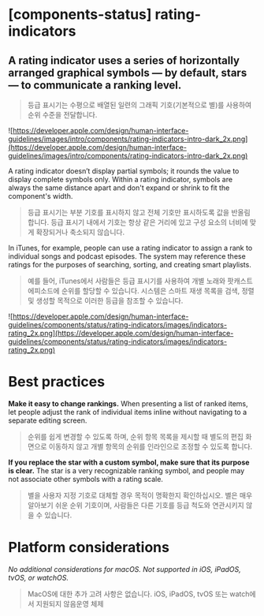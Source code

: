 # **[components-status] rating-indicators**

## A rating indicator uses a series of horizontally arranged graphical symbols — by default, stars — to communicate a ranking level.
> 등급 표시기는 수평으로 배열된 일련의 그래픽 기호(기본적으로 별)를 사용하여 순위 수준을 전달합니다.
>




![https://developer.apple.com/design/human-interface-guidelines/images/intro/components/rating-indicators-intro-dark_2x.png](https://developer.apple.com/design/human-interface-guidelines/images/intro/components/rating-indicators-intro-dark_2x.png)

A rating indicator doesn’t display partial symbols; it rounds the value to display complete symbols only. Within a rating indicator, symbols are always the same distance apart and don't expand or shrink to fit the component's width.
> 등급 표시기는 부분 기호를 표시하지 않고 전체 기호만 표시하도록 값을 반올림합니다. 등급 표시기 내에서 기호는 항상 같은 거리에 있고 구성 요소의 너비에 맞게 확장되거나 축소되지 않습니다.
>




In iTunes, for example, people can use a rating indicator to assign a rank to individual songs and podcast episodes. The system may reference these ratings for the purposes of searching, sorting, and creating smart playlists.
> 예를 들어, iTunes에서 사람들은 등급 표시기를 사용하여 개별 노래와 팟캐스트 에피소드에 순위를 할당할 수 있습니다. 시스템은 스마트 재생 목록을 검색, 정렬 및 생성할 목적으로 이러한 등급을 참조할 수 있습니다.
>




![https://developer.apple.com/design/human-interface-guidelines/components/status/rating-indicators/images/indicators-rating_2x.png](https://developer.apple.com/design/human-interface-guidelines/components/status/rating-indicators/images/indicators-rating_2x.png)

# **Best practices**

**Make it easy to change rankings.** When presenting a list of ranked items, let people adjust the rank of individual items inline without navigating to a separate editing screen.
> 순위를 쉽게 변경할 수 있도록 하며, 순위 항목 목록을 제시할 때 별도의 편집 화면으로 이동하지 않고 개별 항목의 순위를 인라인으로 조정할 수 있도록 합니다.
>




**If you replace the star with a custom symbol, make sure that its purpose is clear.** The star is a very recognizable ranking symbol, and people may not associate other symbols with a rating scale.
> 별을 사용자 지정 기호로 대체할 경우 목적이 명확한지 확인하십시오. 별은 매우 알아보기 쉬운 순위 기호이며, 사람들은 다른 기호를 등급 척도와 연관시키지 않을 수 있습니다.
>




# **Platform considerations**

*No additional considerations for macOS. Not supported in iOS, iPadOS, tvOS, or watchOS.*
> MacOS에 대한 추가 고려 사항은 없습니다. iOS, iPadOS, tvOS 또는 watch에서 지원되지 않음운영 체제
>



